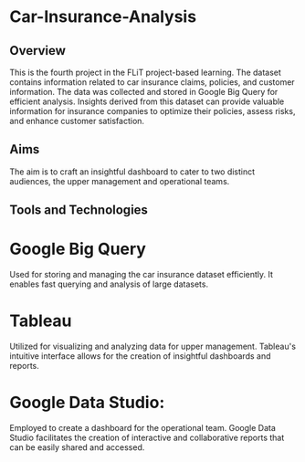 # Car-Insurance-Analysis

## Overview
This is the fourth project in the FLiT project-based learning. The dataset contains information related to car insurance claims, policies, and customer information. The data was collected and stored in Google Big Query for efficient analysis. Insights derived from this dataset can provide valuable information for insurance companies to optimize their policies, assess risks, and enhance customer satisfaction.

## Aims
The aim is to craft an insightful dashboard to cater to two distinct audiences, the upper management and operational teams.

## Tools and Technologies
# Google Big Query
Used for storing and managing the car insurance dataset efficiently. It enables fast querying and analysis of large datasets.
# Tableau
Utilized for visualizing and analyzing data for upper management. Tableau's intuitive interface allows for the creation of insightful dashboards and reports.
# Google Data Studio:
Employed to create a dashboard for the operational team. Google Data Studio facilitates the creation of interactive and collaborative reports that can be easily shared and accessed.


 
